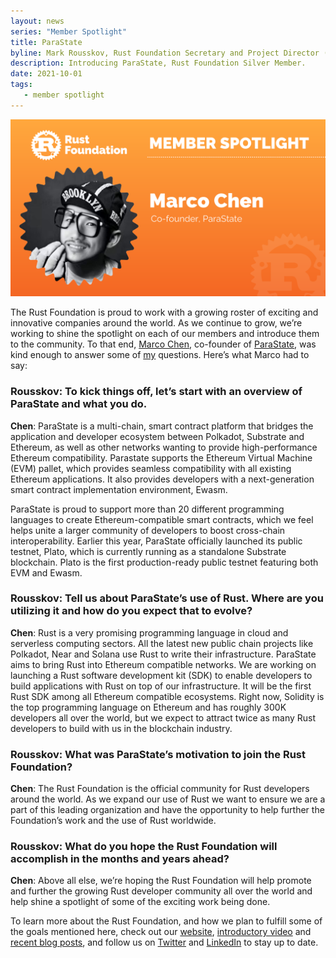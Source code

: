 ```yaml
---
layout: news
series: "Member Spotlight"
title: ParaState
byline: Mark Rousskov, Rust Foundation Secretary and Project Director (Core team)
description: Introducing ParaState, Rust Foundation Silver Member.
date: 2021-10-01
tags:
   - member spotlight
---
```


![Marco Chen of ParaState](/img/news/2021-10-01-member-spotlight-parastate/member_spotlight_marco_chen.png)

The Rust Foundation is proud to work with a growing roster of exciting and innovative companies around the world. As we continue to grow, we’re working to shine the spotlight on each of our members and introduce them to the community. To that end, [Marco Chen](https://www.linkedin.com/in/marco-chen-239028a/), co-founder of [ParaState](https://www.parastate.io/), was kind enough to answer some of [my](http://github.com/Mark-Simulacrum) questions. Here’s what Marco had to say:


### Rousskov: To kick things off, let’s start with an overview of ParaState and what you do. 

**Chen**: ParaState is a multi-chain, smart contract platform that bridges the application and developer ecosystem between Polkadot, Substrate and Ethereum, as well as other networks wanting to provide high-performance Ethereum compatibility. Parastate supports the Ethereum Virtual Machine (EVM) pallet, which provides seamless compatibility with all existing Ethereum applications. It also provides developers with a next-generation smart contract implementation environment, Ewasm. 

ParaState is proud to support more than 20 different programming languages to create Ethereum-compatible smart contracts, which we feel helps unite a larger community of developers to boost cross-chain interoperability. Earlier this year, ParaState officially launched its public testnet, Plato, which is currently running as a standalone Substrate blockchain. Plato is the first production-ready public testnet featuring both EVM and Ewasm. 

### Rousskov: Tell us about ParaState’s use of Rust. Where are you utilizing it and how do you expect that to evolve?

**Chen**:  Rust is a very promising programming language in cloud and serverless computing sectors. All the latest new public chain projects like Polkadot, Near and Solana use Rust to write their infrastructure. ParaState aims to bring Rust into Ethereum compatible networks. We are working on launching a Rust software development kit (SDK) to enable developers to build applications with Rust on top of our infrastructure. It will be the first Rust SDK among all Ethereum compatible ecosystems. Right now, Solidity is the top programming language on Ethereum and has roughly 300K developers all over the world, but we expect to attract twice as many Rust developers to build with us in the blockchain industry. 

### Rousskov: What was ParaState’s motivation to join the Rust Foundation?

**Chen**: The Rust Foundation is the official community for Rust developers around the world. As we expand our use of Rust we want to ensure we are a part of this leading organization and have the opportunity to help further the Foundation’s work and the use of Rust worldwide. 

### Rousskov: What do you hope the Rust Foundation will accomplish in the months and years ahead?

**Chen**: Above all else, we’re hoping the Rust Foundation will help promote and further the growing Rust developer community all over the world and help shine a spotlight of some of the exciting work being done.


To learn more about the Rust Foundation, and how we plan to fulfill some of the goals mentioned here, check out our [website](https://foundation.rust-lang.org), [introductory video](https://www.youtube.com/watch?v=AI4lPN0BqGc) and [recent blog posts](https://foundation.rust-lang.org/posts/), and follow us on [Twitter](https://twitter.com/rust_foundation) and [LinkedIn](https://www.linkedin.com/company/rust-foundation/) to stay up to date.  
